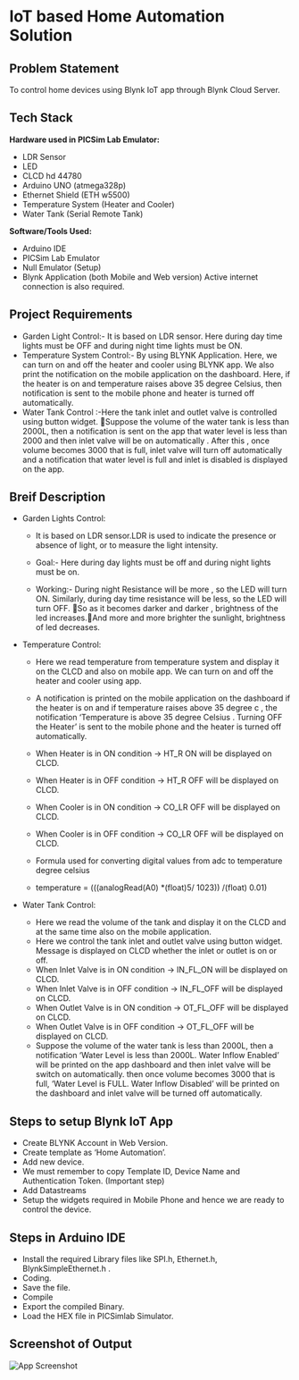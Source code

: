 # IoT based Home Automation Solution

## Problem Statement
To control home devices using Blynk IoT app through Blynk Cloud Server.

## Tech Stack

**Hardware used in PICSim Lab Emulator:**
- LDR Sensor
- LED
- CLCD hd 44780
- Arduino UNO (atmega328p)
- Ethernet Shield (ETH w5500)
- Temperature System (Heater and Cooler)
- Water Tank (Serial Remote Tank)


**Software/Tools Used:** 
- Arduino IDE
- PICSim Lab Emulator
- Null Emulator (Setup)
- Blynk Application (both Mobile and Web version)
 Active internet connection is also required.



## Project Requirements

- Garden Light Control:- It is based on LDR sensor. Here during day time lights must be OFF and during night time lights must be ON.
- Temperature System Control:- By using BLYNK Application. Here, we can turn on and off the heater and cooler using BLYNK app. We also print the notification on the mobile application on the dashboard. Here, if the heater is on and temperature raises above 35 degree Celsius, then notification is sent to the mobile phone and heater is turned off automatically.
- Water Tank Control :-Here the tank inlet and outlet valve is controlled using button widget. Suppose the volume of the water tank is less than 2000L, then a notification is sent on the app that water level is less than 2000 and then inlet valve will be on automatically . After this , once volume becomes 3000 that is full, inlet valve will turn off automatically and a notification that water level is full and inlet is disabled is displayed on the app.

## Breif Description
- Garden Lights Control: 
    - It is based on LDR sensor.LDR is used to indicate the presence or absence of light, or to measure the light intensity. 

    - Goal:- Here during day lights must be off and during night lights must be on.
    
    - Working:- During night Resistance will be more , so the LED will turn ON. Similarly, during day time  resistance will be less, so the LED will turn OFF. So as it becomes darker and darker , brightness of the led increases.And more and more brighter the sunlight, brightness of led decreases.

-  Temperature Control:
    - Here we read temperature from temperature system and display it on the CLCD and also on mobile app. We can turn on and off the heater and cooler using app.
    
    - A notification is printed on the mobile application on the dashboard if the heater is on and if temperature raises above 35 degree c , the notification ‘Temperature is above 35 degree Celsius . Turning OFF the Heater’ is sent to the mobile phone and the heater is turned off automatically.
    
     - When Heater is in ON condition -> HT_R ON will be displayed on CLCD.
   
    - When Heater is in OFF condition -> HT_R OFF will be displayed on CLCD.
    
   -  When Cooler is in ON condition -> CO_LR OFF will be displayed on CLCD.
    
    - When Cooler is in OFF condition -> CO_LR OFF will be displayed on CLCD.
    - Formula used for converting digital values from adc to temperature degree celsius
    - temperature = (((analogRead(A0) *(float)5/ 1023)) /(float) 0.01)


- Water Tank Control: 
    - Here we read the volume of the tank and display it on the CLCD and at the same time also on the mobile application.
    - Here we control the tank inlet and outlet valve using button widget. Message is displayed on CLCD whether the inlet or outlet is on or off.
    - When Inlet Valve is in ON condition -> IN_FL_ON will be displayed on CLCD.
    - When Inlet Valve  is in OFF condition -> IN_FL_OFF will be displayed on CLCD.
   - When Outlet Valve is in ON condition -> OT_FL_OFF will be displayed on CLCD.
   - When Outlet Valve is in OFF condition -> OT_FL_OFF will be displayed on CLCD.
    - Suppose the volume of the water tank is less than 2000L, then a notification ‘Water Level is less than 2000L. Water Inflow Enabled’ will be printed on the app dashboard and then inlet valve will be switch on automatically. then once volume becomes 3000 that is full, ‘Water Level is FULL. Water Inflow Disabled’ will be printed on the dashboard and inlet valve will be turned off automatically. 




## Steps to setup Blynk IoT App

- Create BLYNK Account in Web Version.
- Create template as ‘Home Automation’.
- Add new device.
- We must remember to copy Template ID, Device Name and Authentication Token. (Important step)
- Add Datastreams
- Setup the widgets required in Mobile Phone and hence we are ready to control the device.


## Steps in Arduino IDE
- Install the required Library files like SPI.h, Ethernet.h, BlynkSimpleEthernet.h .
- Coding.
- Save the file.
- Compile
- Export the compiled Binary.
- Load the HEX file in PICSimlab Simulator.



## Screenshot of Output

![App Screenshot](https://via.placeholder.com/468x300?text=App+Screenshot+Here)

